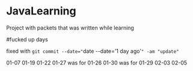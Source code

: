 # JavaLearning
Project with packets that was written while learning

#fucked up days

fixed with `git commit --date="`date --date='1 day ago'`" -am "update"`

01-07
01-19
01-22
01-27 was for 01-26
01-30 was for 01-29
02-03
02-05